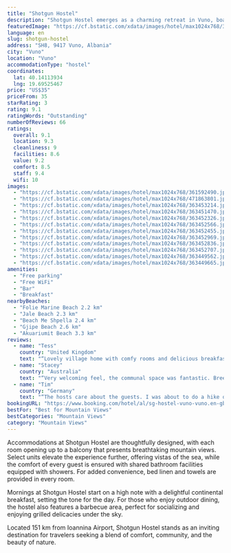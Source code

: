 ```yaml
---
title: "Shotgun Hostel"
description: "Shotgun Hostel emerges as a charming retreat in Vuno, boasting a harmonious blend of communal spaces including a garden, lounge, and a terrace complemented by a welcoming bar."
featuredImage: "https://cf.bstatic.com/xdata/images/hotel/max1024x768/361592490.jpg?k=2d4e9527c3f2dd88376dc349fce011ace13813e26dca2c25bf820992d1e7a422&o=&hp=1"
language: en
slug: shotgun-hostel
address: "SH8, 9417 Vuno, Albania"
city: "Vuno"
location: "Vuno"
accommodationType: "hostel"
coordinates:
  lat: 40.14113934
  lng: 19.69525467
price: "US$35"
priceFrom: 35
starRating: 3
rating: 9.1
ratingWords: "Outstanding"
numberOfReviews: 66
ratings:
  overall: 9.1
  location: 9.3
  cleanliness: 9
  facilities: 8.6
  value: 9.2
  comfort: 8.5
  staff: 9.4
  wifi: 10
images:
  - "https://cf.bstatic.com/xdata/images/hotel/max1024x768/361592490.jpg?k=2d4e9527c3f2dd88376dc349fce011ace13813e26dca2c25bf820992d1e7a422&o=&hp=1"
  - "https://cf.bstatic.com/xdata/images/hotel/max1024x768/471863801.jpg?k=3edf2a5ab5534b0aed0ae88c85552bb43c34639deddd077b2d68502a80acd055&o=&hp=1"
  - "https://cf.bstatic.com/xdata/images/hotel/max1024x768/363453214.jpg?k=2e30f40f72728c18bacc45759779c32e4cb0781e8dc2e10537d5964b7ba184ef&o=&hp=1"
  - "https://cf.bstatic.com/xdata/images/hotel/max1024x768/363451470.jpg?k=2d954479f1c4ac49970eb871cdb7fbe2183f2426ee43467bc97e9f47e1f5b5a5&o=&hp=1"
  - "https://cf.bstatic.com/xdata/images/hotel/max1024x768/363452326.jpg?k=12f0089526190c886699c072a602867a62eb7fde5b83eb5f5f4dee00170826bf&o=&hp=1"
  - "https://cf.bstatic.com/xdata/images/hotel/max1024x768/363452566.jpg?k=76ca8f7a06c50de0fecb5b005eed82049be79d9c04dbdc6d6b0ce62e2581be94&o=&hp=1"
  - "https://cf.bstatic.com/xdata/images/hotel/max1024x768/363452455.jpg?k=2ee6b7ca4364677f3bb8ea6a705e397ea3414ca38f19569928ec14284c96aed3&o=&hp=1"
  - "https://cf.bstatic.com/xdata/images/hotel/max1024x768/363452969.jpg?k=55be7dbfaf04adc50ffff265865eade5a6975b43c45fdcc4cdeedb6fdb0327b6&o=&hp=1"
  - "https://cf.bstatic.com/xdata/images/hotel/max1024x768/363452836.jpg?k=f4e4d42b70437016c67e9fe5dfdcb4600667b45eb0d5c1fbad4d9dc794a0c9d2&o=&hp=1"
  - "https://cf.bstatic.com/xdata/images/hotel/max1024x768/363452707.jpg?k=f98395aa682aa8767961d5d6d0199c76f55fcd2c479badfa0a9bbf4ff95e576c&o=&hp=1"
  - "https://cf.bstatic.com/xdata/images/hotel/max1024x768/363449562.jpg?k=7f09678b439f4e9b568772a64793e0a4a10f4fa6ae3dabb8afa305ea911ffa41&o=&hp=1"
  - "https://cf.bstatic.com/xdata/images/hotel/max1024x768/363449665.jpg?k=537af81dc67924c8dfce5819eb1065b527a9a3f9ddf069ea462ddd9c9374b946&o=&hp=1"
amenities:
  - "Free parking"
  - "Free WiFi"
  - "Bar"
  - "Breakfast"
nearbyBeaches:
  - "Folie Marine Beach 2.2 km"
  - "Jale Beach 2.3 km"
  - "Beach Me Shpella 2.4 km"
  - "Gjipe Beach 2.6 km"
  - "Akuariumit Beach 3.3 km"
reviews:
  - name: "Tess"
    country: "United Kingdom"
    text: "“Lovely village home with comfy rooms and delicious breakfast available to order the night before! The owners are wonderful and offer the cheapest boat tour around to beautiful caves and coves! I loved everything 😁”"
  - name: "Stacey"
    country: "Australia"
    text: "“Very welcoming feel, the communal space was fantastic. Bree helped was fantastic with giving recommendations and providing everything needed.”"
  - name: "Tim"
    country: "Germany"
    text: "“The hosts care about the guests. I was about to do a hike on Maja e Cikes and Adrian made sure I had thought this through and showed me the possible trails in 3D. In general, Vuno is a very calm and relaxing village. The atmosphere is also lived...”"
bookingURL: "https://www.booking.com/hotel/al/sg-hostel-vuno-vuno.en-gb.html?aid=8035640"
bestFor: "Best for Mountain Views"
bestCategories: "Mountain Views"
category: "Mountain Views"
---
```


Accommodations at Shotgun Hostel are thoughtfully designed, with each room opening up to a balcony that presents breathtaking mountain views. Select units elevate the experience further, offering vistas of the sea, while the comfort of every guest is ensured with shared bathroom facilities equipped with showers. For added convenience, bed linen and towels are provided in every room.

Mornings at Shotgun Hostel start on a high note with a delightful continental breakfast, setting the tone for the day. For those who enjoy outdoor dining, the hostel also features a barbecue area, perfect for socializing and enjoying grilled delicacies under the sky.

Located 151 km from Ioannina Airport, Shotgun Hostel stands as an inviting destination for travelers seeking a blend of comfort, community, and the beauty of nature.